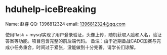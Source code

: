 # hduhelp-iceBreaking

Name: 赵睿
QQ: 1396812324
email: 1396812324@qq.com

使用flask + mysql实现了用户登录验证，头像上传，随机获取人脸和人名，验证答案等功能。项目包含完整的前后端代码。
备注：由于近期备战CADC国赛与完成小任务重合，时间过于紧张，没能做到十分完善，请学长们谅解。
